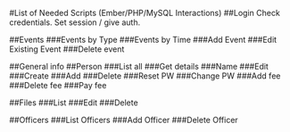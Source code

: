 #List of Needed Scripts (Ember/PHP/MySQL Interactions)
##Login
  Check credentials. Set session / give auth.
  
##Events
  ###Events by Type
  ###Events by Time
  ###Add Event
  ###Edit Existing Event
  ###Delete event
  
##General info
##Person
  ###List all
  ###Get details
  ###Name
  ###Edit
  ###Create
  ###Add
  ###Delete
  ###Reset PW
  ###Change PW
  ###Add fee
  ###Delete fee
  ###Pay fee
  
##Files
  ###List
  ###Edit
  ###Delete
  
##Officers
  ###List Officers
  ###Add Officer
  ###Delete Officer
  

